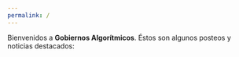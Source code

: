```yaml
---
permalink: /
---
```

Bienvenidos a **Gobiernos Algorítmicos**. Éstos son algunos posteos y noticias destacados: